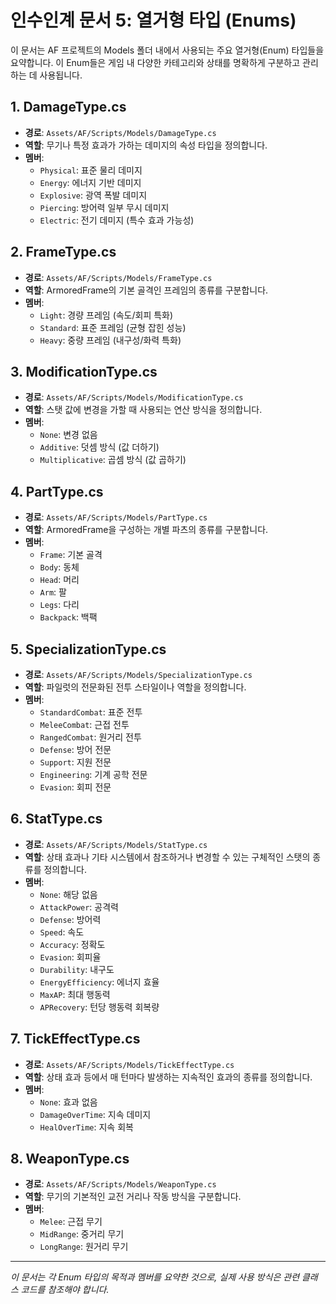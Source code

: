 # 인수인계 문서 5: 열거형 타입 (Enums)

이 문서는 AF 프로젝트의 Models 폴더 내에서 사용되는 주요 열거형(Enum) 타입들을 요약합니다. 이 Enum들은 게임 내 다양한 카테고리와 상태를 명확하게 구분하고 관리하는 데 사용됩니다.

## 1. DamageType.cs

- **경로**: `Assets/AF/Scripts/Models/DamageType.cs`
- **역할**: 무기나 특정 효과가 가하는 데미지의 속성 타입을 정의합니다.
- **멤버**:
    - `Physical`: 표준 물리 데미지
    - `Energy`: 에너지 기반 데미지
    - `Explosive`: 광역 폭발 데미지
    - `Piercing`: 방어력 일부 무시 데미지
    - `Electric`: 전기 데미지 (특수 효과 가능성)

## 2. FrameType.cs

- **경로**: `Assets/AF/Scripts/Models/FrameType.cs`
- **역할**: ArmoredFrame의 기본 골격인 프레임의 종류를 구분합니다.
- **멤버**:
    - `Light`: 경량 프레임 (속도/회피 특화)
    - `Standard`: 표준 프레임 (균형 잡힌 성능)
    - `Heavy`: 중량 프레임 (내구성/화력 특화)

## 3. ModificationType.cs

- **경로**: `Assets/AF/Scripts/Models/ModificationType.cs`
- **역할**: 스탯 값에 변경을 가할 때 사용되는 연산 방식을 정의합니다.
- **멤버**:
    - `None`: 변경 없음
    - `Additive`: 덧셈 방식 (값 더하기)
    - `Multiplicative`: 곱셈 방식 (값 곱하기)

## 4. PartType.cs

- **경로**: `Assets/AF/Scripts/Models/PartType.cs`
- **역할**: ArmoredFrame을 구성하는 개별 파츠의 종류를 구분합니다.
- **멤버**:
    - `Frame`: 기본 골격
    - `Body`: 동체
    - `Head`: 머리
    - `Arm`: 팔
    - `Legs`: 다리
    - `Backpack`: 백팩

## 5. SpecializationType.cs

- **경로**: `Assets/AF/Scripts/Models/SpecializationType.cs`
- **역할**: 파일럿의 전문화된 전투 스타일이나 역할을 정의합니다.
- **멤버**:
    - `StandardCombat`: 표준 전투
    - `MeleeCombat`: 근접 전투
    - `RangedCombat`: 원거리 전투
    - `Defense`: 방어 전문
    - `Support`: 지원 전문
    - `Engineering`: 기계 공학 전문
    - `Evasion`: 회피 전문

## 6. StatType.cs

- **경로**: `Assets/AF/Scripts/Models/StatType.cs`
- **역할**: 상태 효과나 기타 시스템에서 참조하거나 변경할 수 있는 구체적인 스탯의 종류를 정의합니다.
- **멤버**:
    - `None`: 해당 없음
    - `AttackPower`: 공격력
    - `Defense`: 방어력
    - `Speed`: 속도
    - `Accuracy`: 정확도
    - `Evasion`: 회피율
    - `Durability`: 내구도
    - `EnergyEfficiency`: 에너지 효율
    - `MaxAP`: 최대 행동력
    - `APRecovery`: 턴당 행동력 회복량

## 7. TickEffectType.cs

- **경로**: `Assets/AF/Scripts/Models/TickEffectType.cs`
- **역할**: 상태 효과 등에서 매 턴마다 발생하는 지속적인 효과의 종류를 정의합니다.
- **멤버**:
    - `None`: 효과 없음
    - `DamageOverTime`: 지속 데미지
    - `HealOverTime`: 지속 회복

## 8. WeaponType.cs

- **경로**: `Assets/AF/Scripts/Models/WeaponType.cs`
- **역할**: 무기의 기본적인 교전 거리나 작동 방식을 구분합니다.
- **멤버**:
    - `Melee`: 근접 무기
    - `MidRange`: 중거리 무기
    - `LongRange`: 원거리 무기

---

*이 문서는 각 Enum 타입의 목적과 멤버를 요약한 것으로, 실제 사용 방식은 관련 클래스 코드를 참조해야 합니다.* 
